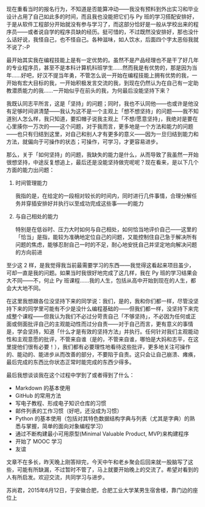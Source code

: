 现在重看当时的报名行为，不知道是否能算冲动——我没有预料到外出实习和毕业设计占用了自己如此多的时间，而且我也没能把它们与 Py 班的学习搭配安排好，于是从软件工程部分开始就没有参与学习了，而这部分恰好是一般从学校出来的程序员——或者说自学的程序员缺的经历。挺可惜的，不过既然没安排好，那也没什么话好说，我怪自己，也不怪自己。各种滋味，如人饮水，后面四个字太恶俗我就不说了:-P

最开始其实我在编程技能上是有一定优势的。虽然不是产品经理也不是干了好几年的专业程序员，甚至不是本科计算机科班学生……然而我是有优势的，那是因为当年……好吧，好汉不提当年勇，不管怎么说一开始在编程技能上拥有优势的我，一开始有宏大目标的我，一开始积极发言交流的我，到现在仍然认为在自己有一定助教潜质能力的我……一开始似乎在前头的我，为何最后没能坚持下来？

我既认同志平所言，这是「坚持」的问题；同时，我也不认同他——也或许是他没有足够时间讲清楚——我认为这不是一个主观上「想不想坚持」的问题——我不知道别人怎么样，我只知道，要扣帽子说我主观上「不想/愿意坚持」，我绝对是要在心里揍你一万次的——这个问题，对于我而言，更多地是一个方法和能力的问题——也只有归结到这里，对自己和别人才有更多的意义——因为一旦归结到能力和方法，就偏向于可操作的状态；可操作，可学习，才更容易进步。

那么，关于「如何坚持」的问题，我缺失的能力是什么，从而导致了我虽然一开始很想坚持，中途反复想追上，最后还是没能坚持做完呢呢？现在看来，是以下几个方面的能力出问题：

1. 时间管理能力

    我指的是，在给定的一段相对较长的时间内，同时进行几件事情，合理分解任务并穿插安排好并执行以至成功完成这些事——的能力

2. 与自己相处的能力

    特别是在低谷时、压力大时如何与自己相处，如何恰当地评价自己——这里的「恰当」是指，能较为准确地定位自己的问题，又能控制住自己急于解决所有问题的焦虑，能够忍耐自己一时的不足，耐心地安抚自己并坚定地向解决问题的方向前进

至少这 2 样，是我觉得我当前最需要学习的东西——我觉得这看起来项目虽少，可却一直是我的问题。如果当时我很好地完成了这几样，我在 Py 班的学习结果会大不同——不，何止 Py 班课程……我的人生，包括从高中开始到现在的人生，都会大大地不同。

在这里我想跟各位没坚持下来的同学说：我们，是的，我和你们都一样，尽管没坚持下来的同学里可能有不少是没什么编程基础的——但我们都一样，没坚持下来完成整个课程——但我认为我们不必过分苛责自己「不够坚持」，不必因为任何或正面或侧面批评自己的主观能动性而过分自责——对于自己而言，更有意义的事情是，学会坚持，知道「什么才是有效的坚持方法」并执行。任何针对我们主观能动性和主观意愿的批评，不管来自谁（是的，不管来自谁，哪怕是大妈和志平，在这里提他们很有必要！），我们都有必要理性地看待这些批评，更多地关注可操作的、能动的、能进步从而改善的部分，不要陷于自责。这只会让自己崩溃、瘫痪，最后完成的东西比你状态正常时能完成的东西少得多。

最后我想谈谈我在这个过程中学到了或者得到了什么：

- Markdown 的基本使用
- GitHub 的常用方法
- 写电子教程、形成电子知识仓库的习惯
- 邮件列表的工作习惯（好吧，还没成为习惯）
- Python 的基本使用（包括对其特色数据结构字典与列表（尤其是字典）的熟悉与掌握，简单的面向对象编程学习）
- 通过不断构建最小可用原型(Minimal Valuable Product, MVP)来构建程序
- 开始了 MOOC 学习
- 友谊

文章不在多长，昨天晚上刚答辩完，今天中午和老乡聚会后回来就一股脑写了这些，可能有所缺漏，不过暂时不管了，马上就要开始晚上的交流了。希望对看到的人有所启发。欢迎交流，共同学习与进步。

苏尚君，2015年6月12日，于安徽合肥，合肥工业大学某男生宿舍楼，靠门边的座位上